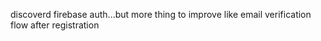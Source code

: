 discoverd firebase auth...but more thing to improve like email verification flow after registration
